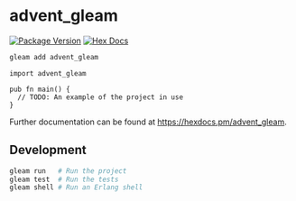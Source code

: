# advent_gleam

[![Package Version](https://img.shields.io/hexpm/v/advent_gleam)](https://hex.pm/packages/advent_gleam)
[![Hex Docs](https://img.shields.io/badge/hex-docs-ffaff3)](https://hexdocs.pm/advent_gleam/)

```sh
gleam add advent_gleam
```
```gleam
import advent_gleam

pub fn main() {
  // TODO: An example of the project in use
}
```

Further documentation can be found at <https://hexdocs.pm/advent_gleam>.

## Development

```sh
gleam run   # Run the project
gleam test  # Run the tests
gleam shell # Run an Erlang shell
```
